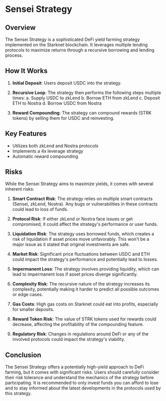 # Sensei Strategy

## Overview

The Sensei Strategy is a sophisticated DeFi yield farming strategy implemented on the Starknet blockchain. It leverages multiple lending protocols to maximize returns through a recursive borrowing and lending process.

## How It Works

1. **Initial Deposit**: Users deposit USDC into the strategy.

2. **Recursive Loop**: The strategy then performs the following steps multiple times:
   a. Supply USDC to zkLend
   b. Borrow ETH from zkLend
   c. Deposit ETH to Nostra
   d. Borrow USDC from Nostra

3. **Reward Compounding**: The strategy can compound rewards (STRK tokens) by selling them for USDC and reinvesting.

## Key Features

- Utilizes both zkLend and Nostra protocols
- Implements a 4x leverage strategy
- Automatic reward compounding

## Risks

While the Sensei Strategy aims to maximize yields, it comes with several inherent risks:

1. **Smart Contract Risk**: The strategy relies on multiple smart contracts (Sensei, zkLend, Nostra). Any bugs or vulnerabilities in these contracts could lead to loss of funds.

2. **Protocol Risk**: If either zkLend or Nostra face issues or get compromised, it could affect the strategy's performance or user funds.

3. **Liquidation Risk**: The strategy uses borrowed funds, which creates a risk of liquidation if asset prices move unfavorably. This won't be a major issue as it stated that original investments are safe.

4. **Market Risk**: Significant price fluctuations between USDC and ETH could impact the strategy's performance and potentially lead to losses.

5. **Impermanent Loss**: The strategy involves providing liquidity, which can lead to impermanent loss if asset prices diverge significantly.

7. **Complexity Risk**: The recursive nature of the strategy increases its complexity, potentially making it harder to predict all possible outcomes or edge cases.

8. **Gas Costs**: High gas costs on Starknet could eat into profits, especially for smaller deposits.

9. **Reward Token Risk**: The value of STRK tokens used for rewards could decrease, affecting the profitability of the compounding feature.

10. **Regulatory Risk**: Changes in regulations around DeFi or any of the involved protocols could impact the strategy's viability.

## Conclusion

The Sensei Strategy offers a potentially high-yield approach to DeFi farming, but it comes with significant risks. Users should carefully consider their risk tolerance and understand the mechanics of the strategy before participating. It is recommended to only invest funds you can afford to lose and to stay informed about the latest developments in the protocols used by this strategy.
